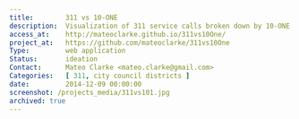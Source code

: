 ```yaml
---
title:        311 vs 10-ONE
description:  Visualization of 311 service calls broken down by 10-ONE city council district.
access_at:    http://mateoclarke.github.io/311vs10One/
project_at:   https://github.com/mateoclarke/311vs10One
Type:         web application
Status:       ideation
Contact:      Mateo Clarke <mateo.clarke@gmail.com>
Categories:   [ 311, city council districts ]
date:         2014-12-09 00:00:00
screenshot: /projects_media/311vs101.jpg
archived: true
---
```

